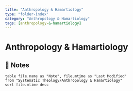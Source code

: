 ```yaml
---
title: "Anthropology & Hamartiology"
type: "folder-index"
category: "Anthropology & Hamartiology"
tags: [anthropology-&-hamartiology]
---
```


# Anthropology & Hamartiology

## 📄 Notes
```dataview
table file.name as "Note", file.mtime as "Last Modified"
from "Systematic Theology/Anthropology & Hamartiology"
sort file.mtime desc
```
